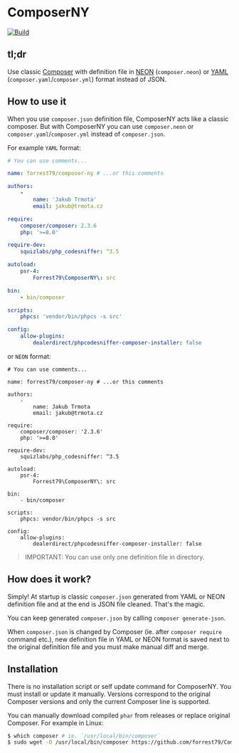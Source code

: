 # ComposerNY

[![Build](https://github.com/forrest79/ComposerNY/actions/workflows/build.yml/badge.svg?branch=master)](https://github.com/forrest79/ComposerNY/actions/workflows/build.yml)

## tl;dr

Use classic [Composer](https://github.com/composer/composer) with definition file in [NEON](https://ne-on.org/) (`composer.neon`) or [YAML](https://yaml.org/) (`composer.yaml`/`composer.yml`) format instead of JSON.

## How to use it

When you use `composer.json` definition file, ComposerNY acts like a classic composer. But with ComposerNY you can use `composer.neon` or `composer.yaml`/`composer.yml` instead of `composer.json`.

For example `YAML` format:

```yaml
# You can use comments...

name: forrest79/composer-ny # ...or this comments

authors:
    -
        name: 'Jakub Trmota'
        email: jakub@trmota.cz

require:
    composer/composer: 2.3.6
    php: '>=8.0'

require-dev:
    squizlabs/php_codesniffer: ^3.5

autoload:
    psr-4:
        Forrest79\ComposerNY\: src

bin:
    - bin/composer

scripts:
    phpcs: 'vendor/bin/phpcs -s src'

config:
    allow-plugins:
        dealerdirect/phpcodesniffer-composer-installer: false
```

or `NEON` format:

```
# You can use comments...

name: forrest79/composer-ny # ...or this comments

authors:
	-
		name: Jakub Trmota
		email: jakub@trmota.cz

require:
	composer/composer: '2.3.6'
	php: '>=8.0'

require-dev:
	squizlabs/php_codesniffer: ^3.5

autoload:
	psr-4:
		Forrest79\ComposerNY\: src

bin:
	- bin/composer

scripts:
	phpcs: vendor/bin/phpcs -s src

config:
	allow-plugins:
		dealerdirect/phpcodesniffer-composer-installer: false
```

> IMPORTANT: You can use only one definition file in directory.

## How does it work?

Simply! At startup is classic `composer.json` generated from YAML or NEON definition file and at the end is JSON file cleaned. That's the magic.

You can keep generated `composer.json` by calling `composer generate-json`.

When `composer.json` is changed by Composer (ie. after `composer require` command etc.), new definition file in YAML or NEON format is saved next to the original definition file and you must make manual diff and merge.

## Installation

There is no installation script or self update command for ComposerNY. You must install or update it manually. Versions correspond to the original Composer versions and only the current Composer line is supported.

You can manually download compiled `phar` from releases or replace original Composer. For example in Linux:

```bash
$ which composer # ie. `/usr/local/bin/composer`
$ sudo wget -O /usr/local/bin/composer https://github.com/forrest79/ComposerNY/releases/download/v2.5.3/composer.phar
```
